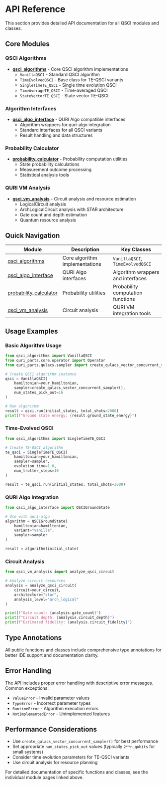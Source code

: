 # API Reference

This section provides detailed API documentation for all QSCI modules and classes.

## Core Modules

### QSCI Algorithms
- **[qsci_algorithms](qsci_algorithms/)** - Core QSCI algorithm implementations
  - `VanillaQSCI` - Standard QSCI algorithm
  - `TimeEvolvedQSCI` - Base class for TE-QSCI variants
  - `SingleTimeTE_QSCI` - Single time evolution QSCI
  - `TimeAverageTE_QSCI` - Time-averaged QSCI
  - `StateVectorTE_QSCI` - State vector TE-QSCI

### Algorithm Interfaces
- **[qsci_algo_interface](qsci_algo_interface/)** - QURI Algo compatible interfaces
  - Algorithm wrappers for quri-algo integration
  - Standard interfaces for all QSCI variants
  - Result handling and data structures

### Probability Calculator
- **[probability_calculator](probability_calculator/)** - Probability computation utilities
  - State probability calculations
  - Measurement outcome processing
  - Statistical analysis tools

### QURI VM Analysis
- **[qsci_vm_analysis](qsci_vm_analysis/)** - Circuit analysis and resource estimation
  - LogicalCircuit analysis
  - ArchLogicalCircuit analysis with STAR architecture
  - Gate count and depth estimation
  - Quantum resource analysis

## Quick Navigation

| Module | Description | Key Classes |
|--------|-------------|-------------|
| [qsci_algorithms](qsci_algorithms/) | Core algorithm implementations | `VanillaQSCI`, `TimeEvolvedQSCI` |
| [qsci_algo_interface](qsci_algo_interface/) | QURI Algo interfaces | Algorithm wrappers and interfaces |
| [probability_calculator](probability_calculator/) | Probability utilities | Probability computation functions |
| [qsci_vm_analysis](qsci_vm_analysis/) | Circuit analysis | QURI VM integration tools |

## Usage Examples

### Basic Algorithm Usage

```python
from qsci_algorithms import VanillaQSCI
from quri_parts.core.operator import Operator
from quri_parts.qulacs.sampler import create_qulacs_vector_concurrent_sampler

# Create QSCI algorithm instance
qsci = VanillaQSCI(
    hamiltonian=your_hamiltonian,
    sampler=create_qulacs_vector_concurrent_sampler(),
    num_states_pick_out=16
)

# Run algorithm
result = qsci.run(initial_states, total_shots=2000)
print(f"Ground state energy: {result.ground_state_energy}")
```

### Time-Evolved QSCI

```python
from qsci_algorithms import SingleTimeTE_QSCI

# Create TE-QSCI algorithm
te_qsci = SingleTimeTE_QSCI(
    hamiltonian=your_hamiltonian,
    sampler=sampler,
    evolution_time=1.0,
    num_trotter_steps=10
)

result = te_qsci.run(initial_states, total_shots=3000)
```

### QURI Algo Integration

```python
from qsci_algo_interface import QSCIGroundState

# Use with quri-algo
algorithm = QSCIGroundState(
    hamiltonian=hamiltonian,
    variant="vanilla",
    sampler=sampler
)

result = algorithm(initial_state)
```

### Circuit Analysis

```python
from qsci_vm_analysis import analyze_qsci_circuit

# Analyze circuit resources
analysis = analyze_qsci_circuit(
    circuit=your_circuit,
    architecture="star",
    analysis_level="arch_logical"
)

print(f"Gate count: {analysis.gate_count}")
print(f"Circuit depth: {analysis.circuit_depth}")
print(f"Estimated fidelity: {analysis.circuit_fidelity}")
```

## Type Annotations

All public functions and classes include comprehensive type annotations for better IDE support and documentation clarity.

## Error Handling

The API includes proper error handling with descriptive error messages. Common exceptions:

- `ValueError` - Invalid parameter values
- `TypeError` - Incorrect parameter types  
- `RuntimeError` - Algorithm execution errors
- `NotImplementedError` - Unimplemented features

## Performance Considerations

- Use `create_qulacs_vector_concurrent_sampler()` for best performance
- Set appropriate `num_states_pick_out` values (typically `2**n_qubits` for small systems)
- Consider time evolution parameters for TE-QSCI variants
- Use circuit analysis for resource planning

For detailed documentation of specific functions and classes, see the individual module pages linked above.